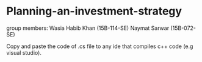 # Planning-an-investment-strategy

group members:
Wasia Habib Khan (15B-114-SE)
Naymat Sarwar (15B-072-SE)

Copy and paste the code of .cs file to any ide that compiles c++ code (e.g visual studio).

